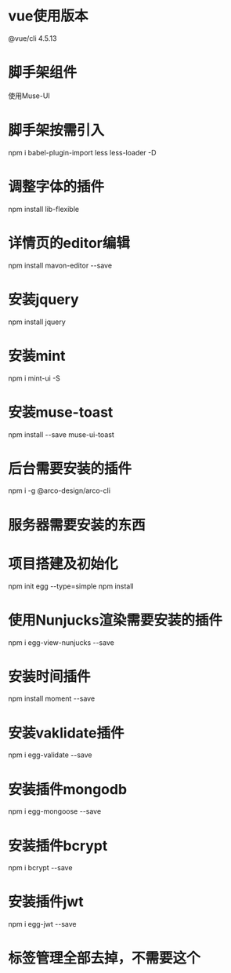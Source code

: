# vue使用版本
@vue/cli 4.5.13 
# 脚手架组件
使用Muse-UI
# 脚手架按需引入
npm i babel-plugin-import less less-loader -D
# 调整字体的插件
npm install lib-flexible
# 详情页的editor编辑
npm install mavon-editor --save
# 安装jquery
npm install jquery
# 安装mint
npm i mint-ui -S
# 安装muse-toast
npm install --save muse-ui-toast


# 后台需要安装的插件
npm i -g @arco-design/arco-cli




# 服务器需要安装的东西

# 项目搭建及初始化
npm init egg --type=simple
npm install

# 使用Nunjucks渲染需要安装的插件
npm i egg-view-nunjucks --save

# 安装时间插件
npm install moment --save

# 安装vaklidate插件
npm i egg-validate --save

# 安装插件mongodb
npm i egg-mongoose --save

# 安装插件bcrypt
npm i bcrypt --save

# 安装插件jwt
npm i egg-jwt --save

# 标签管理全部去掉，不需要这个